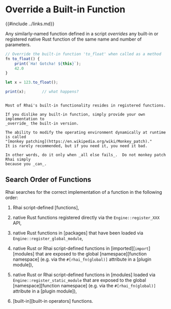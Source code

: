 Override a Built-in Function
===========================

{{#include ../links.md}}

Any similarly-named function defined in a script _overrides_ any built-in or registered
native Rust function of the same name and number of parameters.

```js
// Override the built-in function 'to_float' when called as a method
fn to_float() {
    print(`Ha! Gotcha! ${this}`);
    42.0
}

let x = 123.to_float();

print(x);       // what happens?
```

```admonish tip "Tip: Monkey patching Rhai"

Most of Rhai's built-in functionality resides in registered functions.

If you dislike any built-in function, simply provide your own implementation to
_override_ the built-in version.

The ability to modify the operating environment dynamically at runtime is called
"[monkey patching](https://en.wikipedia.org/wiki/Monkey_patch)."
It is rarely recommended, but if you need it, you need it bad.

In other words, do it only when _all else fails_.  Do not monkey patch Rhai simply
because you _can_.
```


Search Order of Functions
-------------------------

Rhai searches for the correct implementation of a function in the following order:

1. Rhai script-defined [functions],

2. native Rust functions registered directly via the `Engine::register_XXX` API,

3. native Rust functions in [packages] that have been loaded via `Engine::register_global_module`,

4. native Rust or Rhai script-defined functions in [imported][`import`] [modules] that are exposed to
   the global [namespace][function namespace] (e.g. via the `#[rhai_fn(global)]` attribute in a
   [plugin module]),

5. native Rust or Rhai script-defined functions in [modules] loaded via
   `Engine::register_static_module` that are exposed to the global [namespace][function namespace]
   (e.g. via the `#[rhai_fn(global)]` attribute in a [plugin module]),

6. [built-in][built-in operators] functions.
